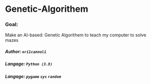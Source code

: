 # Genetic-Algorithem
### Goal:
Make an AI-based: Genetic Algorithem to teach my computer to solve mazes
##### Author: `ori1cannoli`
##### Langage: `Python (3.8)`
##### Langage: `pygame` `sys` `random`
